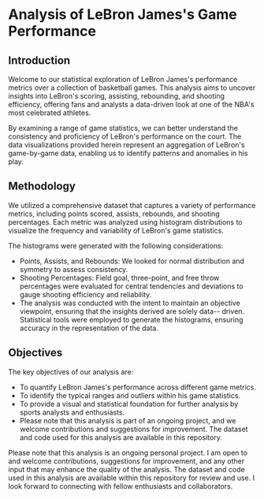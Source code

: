 # Analysis of LeBron James's Game Performance

## Introduction

Welcome to our statistical exploration of LeBron James's performance metrics over a collection of basketball games. This analysis aims to uncover insights into LeBron's scoring, assisting, rebounding, and shooting efficiency, offering fans and analysts a data-driven look at one of the NBA's most celebrated athletes.

By examining a range of game statistics, we can better understand the consistency and proficiency of LeBron's performance on the court. The data visualizations provided herein represent an aggregation of LeBron's game-by-game data, enabling us to identify patterns and anomalies in his play.

## Methodology

We utilized a comprehensive dataset that captures a variety of performance metrics, including points scored, assists, rebounds, and shooting percentages. Each metric was analyzed using histogram distributions to visualize the frequency and variability of LeBron's game statistics.

The histograms were generated with the following considerations:

- Points, Assists, and Rebounds: We looked for normal distribution and symmetry to assess consistency.
- Shooting Percentages: Field goal, three-point, and free throw percentages were evaluated for central tendencies and deviations to gauge shooting efficiency and reliability.
- The analysis was conducted with the intent to maintain an objective viewpoint, ensuring that the insights derived are solely data-- driven. Statistical tools were employed to generate the histograms, ensuring accuracy in the representation of the data.

## Objectives

The key objectives of our analysis are:

- To quantify LeBron James's performance across different game metrics.
- To identify the typical ranges and outliers within his game statistics.
- To provide a visual and statistical foundation for further analysis by sports analysts and enthusiasts.
- Please note that this analysis is part of an ongoing project, and we welcome contributions and suggestions for improvement. The dataset and code used for this analysis are available in this repository.


Please note that this analysis is an ongoing personal project. I am open to and welcome contributions, suggestions for improvement, and any other input that may enhance the quality of the analysis. The dataset and code used in this analysis are available within this repository for review and use. I look forward to connecting with fellow enthusiasts and collaborators.

